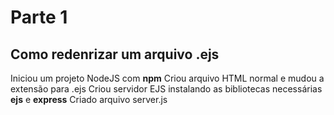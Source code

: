 # Parte 1
## Como redenrizar um arquivo .ejs
Iniciou um projeto NodeJS com **npm**
Criou arquivo HTML normal e mudou a extensão para .ejs
Criou servidor EJS instalando as bibliotecas necessárias **ejs** e **express**
Criado arquivo server.js